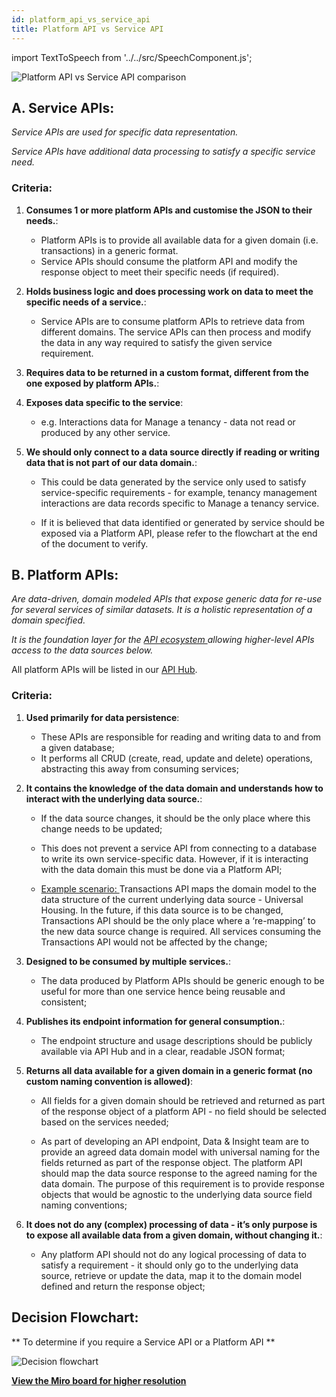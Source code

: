 ```yaml
---
id: platform_api_vs_service_api
title: Platform API vs Service API
---
```



import TextToSpeech from '../../src/SpeechComponent.js';

<TextToSpeech>

![Platform API vs Service API comparison](../doc-images/platformapi.png)


## A. Service APIs:

_Service APIs are used for specific data representation._

_Service APIs have additional data processing to satisfy a specific service need._

### Criteria:

1. **Consumes 1 or more platform APIs and customise the JSON to their needs.**:

   * Platform APIs is to provide all available data for a given domain (i.e. transactions) in a generic format. 
   * Service APIs should consume the platform API and modify the response object to meet their specific needs (if required).

2. **Holds business logic and does processing work on data to meet the specific needs of a service.**:

   * Service APIs are to consume platform APIs to retrieve data from different domains. The service APIs can then process and modify the data in any way required to satisfy the given service requirement.

3. **Requires data to be returned in a custom format, different from the one exposed by platform APIs.**:

4. **Exposes data specific to the service**:

   * e.g. Interactions data for Manage a tenancy - data not read or produced by any other service.

5. **We should only connect to a data source directly if reading or writing data that is not part of our data domain.**:

   * This could be data generated by the service only used to satisfy service-specific requirements - for example, tenancy management interactions are data records specific to Manage a tenancy service.

   * If it is believed that data identified or generated by service should be exposed via a Platform API, please refer to the flowchart at the end of the document to verify.
##  B. Platform APIs:

_Are data-driven, domain modeled APIs that expose generic data for re-use for several services of similar datasets. It is a holistic representation of a domain specified._

_It is the foundation layer for the <u> API ecosystem </u> allowing higher-level APIs access to the data sources below._

All platform APIs will be listed in our [API Hub](https://developer-api.hackney.gov.uk/).
### Criteria:

1. **Used primarily for data persistence**:
   * These APIs are responsible for reading and writing data to and from a given database;
   * It performs all CRUD (create, read, update and delete) operations, abstracting this away from consuming services;

2. **It contains the knowledge of the data domain and understands how to interact with the underlying data source.**:
   * If the data source changes, it should be the only place where this change needs to be updated;
   * This does not prevent a service API from connecting to a database to write its own service-specific data.  However, if it is interacting with the data domain this must be done via a Platform API;

   * <u> Example scenario: </u> Transactions API maps the domain model to the data structure of the current underlying data source - Universal Housing. In the future, if this data source is to be changed, Transactions API should be the only place where a ‘re-mapping’ to the new data source change is required. All services consuming the Transactions API would not be affected by the change;

3. **Designed to be consumed by multiple services.**:
   * The data produced by Platform APIs should be generic enough to be useful for more than one service hence being reusable and consistent;

4. **Publishes its endpoint information for general consumption.**:
   * The endpoint structure and usage descriptions should be publicly available via API Hub and in a clear, readable JSON format;

5. **Returns all data available for a given domain in a generic format (no custom naming convention is allowed)**:
   * All fields for a given domain should be retrieved and returned as part of the response object of a platform API - no field should be selected based on the services needed;

   * As part of developing an API endpoint, Data & Insight team are to provide an agreed data domain model with universal naming for the fields returned as part of the response object. The platform API should map the data source response to the agreed naming for the data domain. The purpose of this requirement is to provide response objects that would be agnostic to the underlying data source field naming conventions;

6. **It does not do any (complex) processing of data - it’s only purpose is to expose all available data from a given domain, without changing it.**:

     * Any platform API should not do any logical processing of data to satisfy a requirement - it should only go to the underlying data source, retrieve or update the data, map it to the domain model defined and return the response object;
##   Decision Flowchart:

** To determine if you require a Service API or a Platform API **

![Decision flowchart](../doc-images/decision_flowchart.png)

[**View the Miro board for higher resolution**](https://miro.com/app/board/o9J_lFTB0GI=/)

</TextToSpeech>